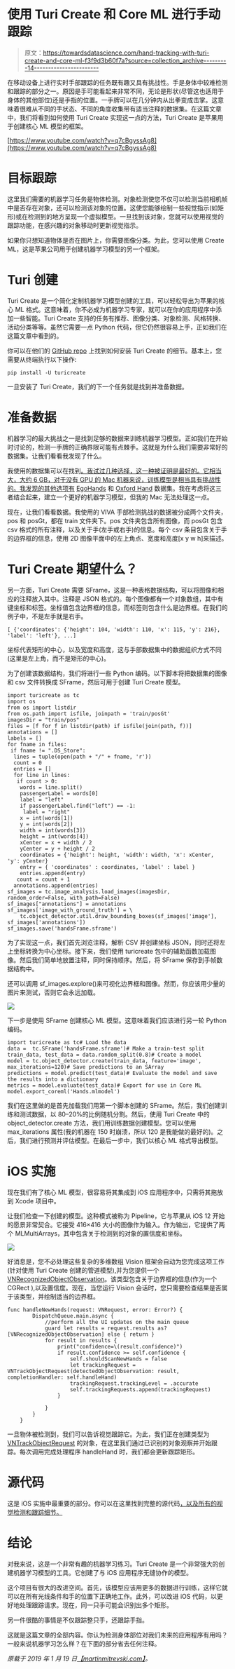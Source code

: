 # 使用 Turi Create 和 Core ML 进行手动跟踪

> 原文：<https://towardsdatascience.com/hand-tracking-with-turi-create-and-core-ml-f3f9d3b60f7a?source=collection_archive---------14----------------------->

在移动设备上进行实时手部跟踪的任务既有趣又具有挑战性。手是身体中较难检测和跟踪的部分之一。原因是手可能看起来非常不同，无论是形状(尽管这也适用于身体的其他部位)还是手指的位置。一手牌可以在几分钟内从出拳变成击掌。这意味着很难从不同的手状态、不同的角度收集带有适当注释的数据集。在这篇文章中，我们将看到如何使用 Turi Create 实现这一点的方法，Turi Create 是苹果用于创建核心 ML 模型的框架。

[https://www.youtube.com/watch?v=q7cBgyssAg8](https://www.youtube.com/watch?v=q7cBgyssAg8)

# 目标跟踪

这里我们需要的机器学习任务是物体检测。对象检测使您不仅可以检测当前相机帧中是否存在对象，还可以检测该对象的位置。这使您能够绘制一些视觉指示(如矩形)或在检测到的地方呈现一个虚拟模型。一旦找到该对象，您就可以使用视觉的跟踪功能，在感兴趣的对象移动时更新视觉指示。

如果你只想知道物体是否在图片上，你需要图像分类。为此，您可以使用 Create ML，这是苹果公司用于创建机器学习模型的另一个框架。

# Turi 创建

Turi Create 是一个简化定制机器学习模型创建的工具，可以轻松导出为苹果的核心 ML 格式。这意味着，你不必成为机器学习专家，就可以在你的应用程序中添加一些智能。Turi Create 支持的任务有推荐、图像分类、对象检测、风格转换、活动分类等等。虽然它需要一点 Python 代码，但它仍然很容易上手，正如我们在这篇文章中看到的。

你可以在他们的 [GitHub repo](https://github.com/apple/turicreate) 上找到如何安装 Turi Create 的细节。基本上，您需要从终端执行以下操作:

```
pip install -U turicreate
```

一旦安装了 Turi Create，我们的下一个任务就是找到并准备数据。

# 准备数据

机器学习的最大挑战之一是找到足够的数据来训练机器学习模型。正如我们在开始时讨论的，检测一手牌的正确界限可能有点棘手。这就是为什么我们需要非常好的数据集。让我们看看我发现了什么。

我使用的数据集可以在找到[。我试过几种选择，这一种被证明是最好的。它相当大，大约 6 GB，对于没有 GPU 的 Mac 机器来说，训练模型是相当具有挑战性的。我发现的其他选项有](http://cvrr.ucsd.edu/vivachallenge/index.php/hands/hand-detection/) [EgoHands](http://vision.soic.indiana.edu/projects/egohands/) 和 [Oxford Hand](http://www.robots.ox.ac.uk/~vgg/data/hands/) 数据集。我在考虑将这三者结合起来，建立一个更好的机器学习模型，但我的 Mac 无法处理这一点。

现在，让我们看看数据。我使用的 VIVA 手部检测挑战的数据被分成两个文件夹，pos 和 posGt，都在 train 文件夹下。pos 文件夹包含所有图像，而 posGt 包含 csv 格式的所有注释，以及关于手(左手或右手)的信息。每个 csv 条目包含关于手的边界框的信息，使用 2D 图像平面中的左上角点、宽度和高度[x y w h]来描述。

# Turi Create 期望什么？

另一方面，Turi Create 需要 SFrame，这是一种表格数据结构，可以将图像和相应的注释放入其中。注释是 JSON 格式的。每个图像都有一个对象数组，其中有键坐标和标签。坐标值包含边界框的信息，而标签则包含什么是边界框。在我们的例子中，不是左手就是右手。

`[ {'coordinates': {'height': 104, 'width': 110, 'x': 115, 'y': 216},
'label': 'left'}, ...]`

坐标代表矩形的中心，以及宽度和高度，这与手部数据集中的数据组织方式不同(这里是左上角，而不是矩形的中心)。

为了创建该数据结构，我们将进行一些 Python 编码。以下脚本将把数据集的图像和 csv 文件转换成 SFrame，然后可用于创建 Turi Create 模型。

```
import turicreate as tc
import os
from os import listdir
from os.path import isfile, joinpath = 'train/posGt'
imagesDir = "train/pos"
files = [f for f in listdir(path) if isfile(join(path, f))]
annotations = []
labels = []
for fname in files:
 if fname != ".DS_Store":
  lines = tuple(open(path + "/" + fname, 'r'))
  count = 0
  entries = []
  for line in lines:
   if count > 0:
    words = line.split()
    passengerLabel = words[0]
    label = "left"
    if passengerLabel.find("left") == -1:
     label = "right"
    x = int(words[1])
    y = int(words[2])
    width = int(words[3])
    height = int(words[4])
    xCenter = x + width / 2
    yCenter = y + height / 2
    coordinates = {'height': height, 'width': width, 'x': xCenter, 'y': yCenter}
    entry = { 'coordinates' : coordinates, 'label' : label }
    entries.append(entry)
   count = count + 1
  annotations.append(entries)
sf_images = tc.image_analysis.load_images(imagesDir, random_order=False, with_path=False)
sf_images["annotations"] = annotations
sf_images['image_with_ground_truth'] = \
    tc.object_detector.util.draw_bounding_boxes(sf_images['image'], sf_images['annotations'])
sf_images.save('handsFrame.sframe')
```

为了实现这一点，我们首先浏览注释，解析 CSV 并创建坐标 JSON，同时还将左上坐标转换为中心坐标。接下来，我们使用 turicreate 包中的辅助函数加载图像。然后我们简单地放置注释，同时保持顺序。然后，将 SFrame 保存到手帧数据结构中。

还可以调用 sf_images.explore()来可视化边界框和图像。然而，你应该用少量的图片来测试，否则它会永远加载。

![](img/5b1890f910a0e594ac303a482cf32360.png)

下一步是使用 SFrame 创建核心 ML 模型。这意味着我们应该进行另一轮 Python 编码。

```
import turicreate as tc# Load the data
data =  tc.SFrame('handsFrame.sframe')# Make a train-test split
train_data, test_data = data.random_split(0.8)# Create a model
model = tc.object_detector.create(train_data, feature='image', max_iterations=120)# Save predictions to an SArray
predictions = model.predict(test_data)# Evaluate the model and save the results into a dictionary
metrics = model.evaluate(test_data)# Export for use in Core ML
model.export_coreml('Hands.mlmodel')
```

我们在这里做的是首先加载我们用第一个脚本创建的 SFrame。然后，我们创建训练和测试数据，以 80–20%的比例随机分割。然后，使用 Turi Create 中的 object_detector.create 方法，我们用训练数据创建模型。您可以使用 max_iterations 属性(我的机器在 150 时崩溃，所以 120 是我能做的最好的)。之后，我们进行预测并评估模型。在最后一步中，我们以核心 ML 格式导出模型。

# iOS 实施

现在我们有了核心 ML 模型，很容易将其集成到 iOS 应用程序中，只需将其拖放到 Xcode 项目中。

让我们检查一下创建的模型。这种模式被称为 Pipeline，它与苹果从 iOS 12 开始的愿景非常契合。它接受 416×416 大小的图像作为输入。作为输出，它提供了两个 MLMultiArrays，其中包含关于检测到的对象的置信度和坐标。

![](img/d469f30e4dfc8d21037c50f763bf4888.png)

好消息是，您不必处理这些复杂的多维数组 Vision 框架会自动为您完成这项工作(针对使用 Turi Create 创建的管道模型),并为您提供一个[VNRecognizedObjectObservation](https://developer.apple.com/documentation/vision/vnrecognizedobjectobservation)。该类型包含关于边界框的信息(作为一个 CGRect ),以及置信度。现在，当您运行 Vision 会话时，您只需要检查结果是否属于该类型，并绘制适当的边界框。

```
func handleNewHands(request: VNRequest, error: Error?) {
        DispatchQueue.main.async {
            //perform all the UI updates on the main queue
            guard let results = request.results as? [VNRecognizedObjectObservation] else { return }
            for result in results {
                print("confidence=\(result.confidence)")
                if result.confidence >= self.confidence {
                    self.shouldScanNewHands = false
                    let trackingRequest = VNTrackObjectRequest(detectedObjectObservation: result, completionHandler: self.handleHand)
                    trackingRequest.trackingLevel = .accurate
                    self.trackingRequests.append(trackingRequest)
                }

            }
        }
    }
```

一旦物体被检测到，我们可以告诉视觉跟踪它。为此，我们正在创建类型为 [VNTrackObjectRequest](https://developer.apple.com/documentation/vision/vntrackobjectrequest) 的对象，在这里我们通过已识别的对象观察并开始跟踪。每次调用完成处理程序 handleHand 时，我们都会更新跟踪矩形。

# 源代码

这是 iOS 实施中最重要的部分。你可以在这里找到完整的源代码[，以及所有的视觉检测和跟踪细节。](https://github.com/martinmitrevski/HandTracking)

# 结论

对我来说，这是一个非常有趣的机器学习练习。Turi Create 是一个非常强大的创建机器学习模型的工具。它创建了与 iOS 应用程序无缝协作的模型。

这个项目有很大的改进空间。首先，该模型应该用更多的数据进行训练，这样它就可以在所有光线条件和手的位置下正确地工作。此外，可以改进 iOS 代码，以更好地处理跟踪请求。现在，同一只手可能会识别出多个矩形。

另一件很酷的事情是不仅跟踪整只手，还跟踪手指。

这就是这篇文章的全部内容。你认为检测身体部位对我们未来的应用程序有用吗？一般来说机器学习怎么样？在下面的部分省去任何注释。

*原载于 2019 年 1 月 19 日*[*【martinmitrevski.com】*](https://martinmitrevski.com/2019/01/19/hand-tracking-with-turi-create-and-core-ml/)*。*